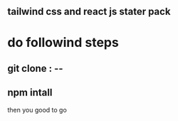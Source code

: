 ## tailwind css and react js stater pack


# do followind steps

## git clone : --

## npm intall

then you good to go
